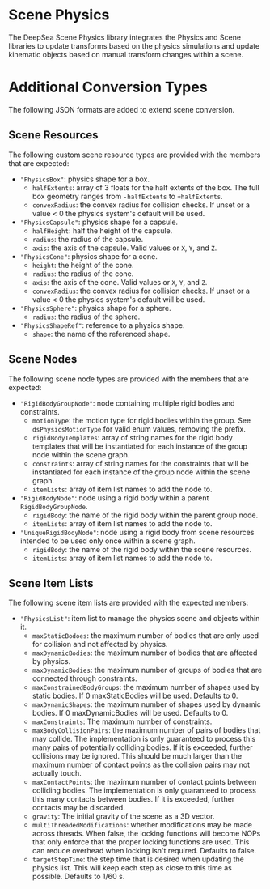 # Scene Physics

The DeepSea Scene Physics library integrates the Physics and Scene libraries to update transforms based on the physics simulations and update kinematic objects based on manual transform changes within a scene.

# Additional Conversion Types

The following JSON formats are added to extend scene conversion.

## Scene Resources

The following custom scene resource types are provided with the members that are expected:

* `"PhysicsBox"`: physics shape for a box.
	* `halfExtents`: array of 3 floats for the half extents of the box. The full box geometry ranges from `-halfExtents` to `+halfExtents`.
	* `convexRadius`: the convex radius for collision checks. If unset or a value < 0 the physics system's default will be used.
* `"PhysicsCapsule"`: physics shape for a capsule.
	* `halfHeight`: half the height of the capsule.
	* `radius`: the radius of the capsule.
	* `axis`: the axis of the capsule. Valid values or `X`, `Y`, and `Z`.
* `"PhysicsCone"`: physics shape for a cone.
	* `height`: the height of the cone.
	* `radius`: the radius of the cone.
	* `axis`: the axis of the cone. Valid values or `X`, `Y`, and `Z`.
	* `convexRadius`: the convex radius for collision checks. If unset or a value < 0 the physics system's default will be used.
* `"PhysicsSphere"`: physics shape for a sphere.
	* `radius`: the radius of the sphere.
* `"PhysicsShapeRef"`: reference to a physics shape.
	* `shape`: the name of the referenced shape.

## Scene Nodes

The following scene node types are provided with the members that are expected:

* `"RigidBodyGroupNode"`: node containing multiple rigid bodies and constraints.
	* `motionType`: the motion type for rigid bodies within the group. See `dsPhysicsMotionType` for valid enum values, removing the prefix.
	* `rigidBodyTemplates`: array of string names for the rigid body templates that will be instantiated for each instance of the group node within the scene graph.
	* `constraints`: array of string names for the constraints that will be instantiated for each instance of the group node within the scene graph.
	* `itemLists`: array of item list names to add the node to.
* `"RigidBodyNode"`: node using a rigid body within a parent `RigidBodyGroupNode`.
	* `rigidBody`: the name of the rigid body within the parent group node.
	* `itemLists`: array of item list names to add the node to.
* `"UniqueRigidBodyNode"`: node using a rigid body from scene resources intended to be used only once within a scene graph.
	* `rigidBody`: the name of the rigid body within the scene resources.
	* `itemLists`: array of item list names to add the node to.

## Scene Item Lists

The following scene item lists are provided with the expected members:

* `"PhysicsList"`: item list to manage the physics scene and objects within it.
	* `maxStaticBodoes`: the maximum number of bodies that are only used for collision and not affected by physics.
	* `maxDynamicBodies`: the maximum number of bodies that are affected by physics.
	* `maxDynamicBodies`: the maximum number of groups of bodies that are connected through constraints.
	* `maxConstrainedBodyGroups`: the maximum number of shapes used by static bodies. If 0 maxStaticBodies will be used. Defaults to 0.
	* `maxDynamicShapes`: the maximum number of shapes used by dynamic bodies. If 0 maxDynamicBodies will be used. Defaults to 0.
	* `maxConstraints`: The maximum number of constraints.
	* `maxBodyCollisionPairs`: the maximum number of pairs of bodies that may collide. The implementation is only guaranteed to process this many pairs of potentially colliding bodies. If it is exceeded, further collisions may be ignored. This should be much larger than the maximum number of contact points as the collision pairs may not actually touch.
	* `maxContactPoints`: the maximum number of contact points between colliding bodies. The implementation is only guaranteed to process this many contacts between bodies. If it is exceeded, further contacts may be discarded.
	* `gravity`: The initial gravity of the scene as a 3D vector.
	* `multiThreadedModifications`: whether modifications may be made across threads. When false, the locking functions will become NOPs that only enforce that the proper locking functions are used. This can reduce overhead when locking isn't required. Defaults to false.
	* `targetStepTime`: the step time that is desired when updating the physics list. This will keep each step as close to this time as possible. Defaults to 1/60 s.
